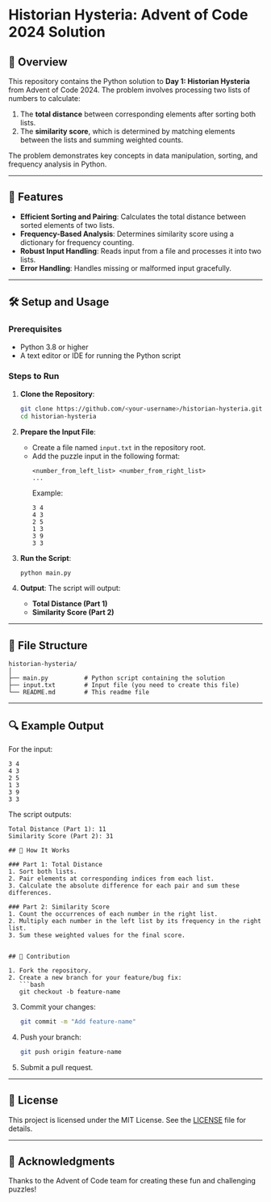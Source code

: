 # Historian Hysteria: Advent of Code 2024 Solution

## 🎄 Overview

This repository contains the Python solution to **Day 1: Historian Hysteria** from Advent of Code 2024. The problem involves processing two lists of numbers to calculate:

1. The **total distance** between corresponding elements after sorting both lists.
2. The **similarity score**, which is determined by matching elements between the lists and summing weighted counts.

The problem demonstrates key concepts in data manipulation, sorting, and frequency analysis in Python.

---

## 🚀 Features

- **Efficient Sorting and Pairing**: Calculates the total distance between sorted elements of two lists.
- **Frequency-Based Analysis**: Determines similarity score using a dictionary for frequency counting.
- **Robust Input Handling**: Reads input from a file and processes it into two lists.
- **Error Handling**: Handles missing or malformed input gracefully.

---

## 🛠️ Setup and Usage

### Prerequisites

- Python 3.8 or higher
- A text editor or IDE for running the Python script

### Steps to Run

1. **Clone the Repository**:
   ```bash
   git clone https://github.com/<your-username>/historian-hysteria.git
   cd historian-hysteria
   ```

2. **Prepare the Input File**:
   - Create a file named `input.txt` in the repository root.
   - Add the puzzle input in the following format:
     ```
     <number_from_left_list> <number_from_right_list>
     ...
     ```
     Example:
     ```
     3 4
     4 3
     2 5
     1 3
     3 9
     3 3
     ```

3. **Run the Script**:
   ```bash
   python main.py
   ```

4. **Output**:
   The script will output:
   - **Total Distance (Part 1)**
   - **Similarity Score (Part 2)**

---

## 📂 File Structure

```
historian-hysteria/
│
├── main.py          # Python script containing the solution
├── input.txt        # Input file (you need to create this file)
└── README.md        # This readme file
```

---

## 🔍 Example Output

For the input:
```
3 4
4 3
2 5
1 3
3 9
3 3
```

The script outputs:
```
Total Distance (Part 1): 11
Similarity Score (Part 2): 31

## 🧩 How It Works

### Part 1: Total Distance
1. Sort both lists.
2. Pair elements at corresponding indices from each list.
3. Calculate the absolute difference for each pair and sum these differences.

### Part 2: Similarity Score
1. Count the occurrences of each number in the right list.
2. Multiply each number in the left list by its frequency in the right list.
3. Sum these weighted values for the final score.


## 🌟 Contribution

1. Fork the repository.
2. Create a new branch for your feature/bug fix:
   ```bash
   git checkout -b feature-name
   ```
3. Commit your changes:
   ```bash
   git commit -m "Add feature-name"
   ```
4. Push your branch:
   ```bash
   git push origin feature-name
   ```
5. Submit a pull request.

---

## 📜 License

This project is licensed under the MIT License. See the [LICENSE](LICENSE) file for details.

---

## 🎉 Acknowledgments

Thanks to the Advent of Code team for creating these fun and challenging puzzles!
